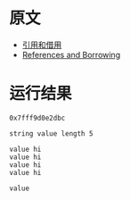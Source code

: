 # 原文
- [引用和借用](https://course.rs/basic/ownership/borrowing.html)
- [References and Borrowing](https://doc.rust-lang.org/book/ch04-02-references-and-borrowing.html)

# 运行结果
~~~shell
0x7fff9d0e2dbc

string value length 5

value hi
value hi
value hi
value hi

value

~~~